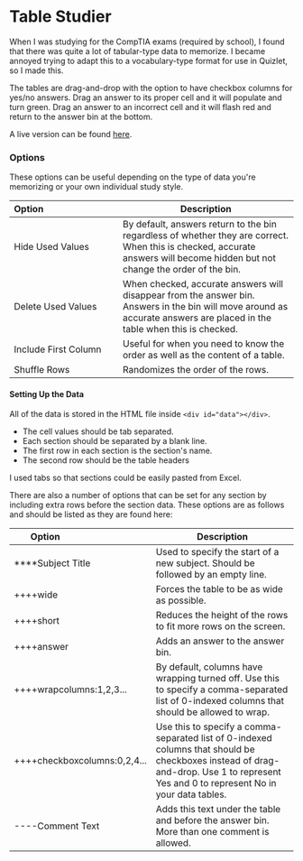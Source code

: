 # Table Studier

When I was studying for the CompTIA exams (required by school), I found that there was quite a lot of tabular-type data to memorize. I became annoyed trying to adapt this to a vocabulary-type format for use in Quizlet, so I made this.

The tables are drag-and-drop with the option to have checkbox columns for yes/no answers. Drag an answer to its proper cell and it will populate and turn green. Drag an answer to an incorrect cell and it will flash red and return to the answer bin at the bottom.

A live version can be found [here](http://jasonclement.me/table-studying-thingy/).

### Options
These options can be useful depending on the type of data you're memorizing or your own individual study style.

Option&nbsp;&nbsp;&nbsp;&nbsp;&nbsp;&nbsp;&nbsp;&nbsp;&nbsp;&nbsp;&nbsp;&nbsp;&nbsp;&nbsp;&nbsp;&nbsp;&nbsp;&nbsp;&nbsp;&nbsp;&nbsp;&nbsp;&nbsp;&nbsp;&nbsp;&nbsp;&nbsp;&nbsp;&nbsp; | Description
------ | -----------
Hide Used Values | By default, answers return to the bin regardless of whether they are correct. When this is checked, accurate answers will become hidden but not change the order of the bin.
Delete Used Values | When checked, accurate answers will disappear from the answer bin. Answers in the bin will move around as accurate answers are placed in the table when this is checked.
Include First Column | Useful for when you need to know the order as well as the content of a table.
Shuffle Rows | Randomizes the order of the rows.

#### Setting Up the Data

All of the data is stored in the HTML file inside `<div id="data"></div>`.
- The cell values should be tab separated.
- Each section should be separated by a blank line.
- The first row in each section is the section's name.
- The second row should be the table headers

I used tabs so that sections could be easily pasted from Excel.

There are also a number of options that can be set for any section by including extra rows before the section data. These options are as follows and should be listed as they are found here:

Option&nbsp;&nbsp;&nbsp;&nbsp;&nbsp;&nbsp;&nbsp;&nbsp;&nbsp;&nbsp;&nbsp;&nbsp;&nbsp;&nbsp;&nbsp;&nbsp;&nbsp;&nbsp;&nbsp;&nbsp;&nbsp;&nbsp;&nbsp;&nbsp;&nbsp;&nbsp;&nbsp;&nbsp;&nbsp; | Description
--- | ---
\*\*\*\*Subject Title | Used to specify the start of a new subject. Should be followed by an empty line.
++++wide | Forces the table to be as wide as possible.
++++short | Reduces the height of the rows to fit more rows on the screen.
++++answer | Adds an answer to the answer bin.
++++wrapcolumns:1,2,3... | By default, columns have wrapping turned off. Use this to specify a comma-separated list of 0-indexed columns that should be allowed to wrap.
++++checkboxcolumns:0,2,4... | Use this to specify a comma-separated list of 0-indexed columns that should be checkboxes instead of drag-and-drop. Use 1 to represent Yes and 0 to represent No in your data tables.
----Comment Text | Adds this text under the table and before the answer bin. More than one comment is allowed.
        
